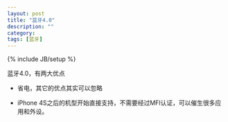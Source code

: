 ```yaml
---
layout: post
title: "蓝牙4.0"
description: ""
category: 
tags: [蓝牙]
---
```

{% include JB/setup %}

蓝牙4.0，有两大优点

* 省电，其它的优点其实可以忽略

* iPhone 4S之后的机型开始直接支持，不需要经过MFI认证，可以催生很多应用和外设。
